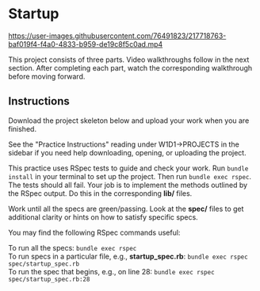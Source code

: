 # Startup

https://user-images.githubusercontent.com/76491823/217718763-baf019f4-f4a0-4833-b959-de19c8f5c0ad.mp4

This project consists of three parts. Video walkthroughs follow in the next
section. After completing each part, watch the corresponding walkthrough before
moving forward.

## Instructions

Download the project skeleton below and upload your work when you are finished.

See the "Practice Instructions" reading under W1D1->PROJECTS in the sidebar if
you need help downloading, opening, or uploading the project.

This practice uses RSpec tests to guide and check your work. Run `bundle
install` in your terminal to set up the project. Then run `bundle exec rspec`.
The tests should all fail. Your job is to implement the methods outlined by the
RSpec output. Do this in the corresponding __lib/__ files.

Work until all the specs are green/passing. Look at the __spec/__ files to get
additional clarity or hints on how to satisfy specific specs.

You may find the following RSpec commands useful:

To run all the specs: `bundle exec rspec`  
To run specs in a particular file, e.g., __startup_spec.rb__: `bundle exec rspec spec/startup_spec.rb`  
To run the spec that begins, e.g., on line 28: `bundle exec rspec spec/startup_spec.rb:28`